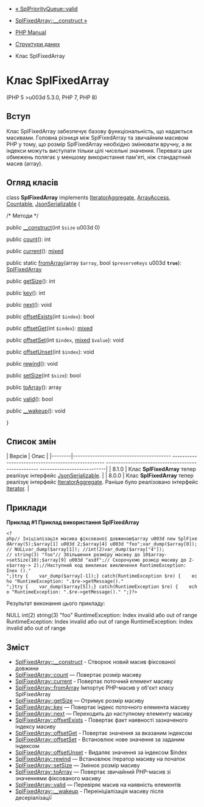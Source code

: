 - [« SplPriorityQueue::valid](splpriorityqueue.valid.md)
- [SplFixedArray::\_\_construct »](splfixedarray.construct.md)

- [PHP Manual](index.md)
- [Структури даних](spl.datastructures.md)
- Клас SplFixedArray

# Клас SplFixedArray

(PHP 5 \>u003d 5.3.0, PHP 7, PHP 8)

## Вступ

Клас SplFixedArray забезпечує базову функціональність,
що надається масивами. Головна різниця між SplFixedArray та
звичайним масивом PHP у тому, що розмір SplFixedArray необхідно змінювати
вручну, а як індекси можуть виступати тільки цілі чисельні
значення. Перевага цих обмежень полягає у меншому
використання пам'яті, ніж стандартний масив (array).

## Огляд класів

class **SplFixedArray** implements
[IteratorAggregate](class.iteratoraggregate.md),
[ArrayAccess](class.arrayaccess.md),
[Countable](class.countable.md),
[JsonSerializable](class.jsonserializable.md) {

/\* Методи \*/

public [\_\_construct](splfixedarray.construct.md)(int `$size` u003d 0)

public [count](splfixedarray.count.md)(): int

public [current](splfixedarray.current.md)():
[mixed](language.types.declarations.md#language.types.declarations.mixed)

public static [fromArray](splfixedarray.fromarray.md)(array `$array`,
bool `$preserveKeys` u003d **`true`**):
[SplFixedArray](class.splfixedarray.md)

public [getSize](splfixedarray.getsize.md)(): int

public [key](splfixedarray.key.md)(): int

public [next](splfixedarray.next.md)(): void

public [offsetExists](splfixedarray.offsetexists.md)(int `$index`):
bool

public [offsetGet](splfixedarray.offsetget.md)(int `$index`):
[mixed](language.types.declarations.md#language.types.declarations.mixed)

public [offsetSet](splfixedarray.offsetset.md)(int `$index`,
[mixed](language.types.declarations.md#language.types.declarations.mixed)
`$value`): void

public [offsetUnset](splfixedarray.offsetunset.md)(int `$index`): void

public [rewind](splfixedarray.rewind.md)(): void

public [setSize](splfixedarray.setsize.md)(int `$size`): bool

public [toArray](splfixedarray.toarray.md)(): array

public [valid](splfixedarray.valid.md)(): bool

public [\_\_wakeup](splfixedarray.wakeup.md)(): void

}

## Список змін

| Версія | Опис |
|--------|---------------------------------------- -------------------------------------------------- -------------------------------------------------- ---------------------------|
| 8.1.0 | Клас **SplFixedArray** тепер реалізує інтерфейс [JsonSerializable](class.jsonserializable.md). |
| 8.0.0 | Клас **SplFixedArray** тепер реалізує інтерфейс [IteratorAggregate](class.iteratoraggregate.md). Раніше було реалізовано інтерфейс [Iterator](class.iterator.md). |

## Приклади

**Приклад #1 Приклад використання **SplFixedArray****

` <?php// Ініціалізація масива фіксованої довжиною$array u003d new SplFixedArray(5);$array[1] u003d 2;$array[4] u003d "foo";var_dump($array[0]); // NULLvar_dump($array[1]); //int(2)var_dump($array["4"]); // string(3) "foo"// Збільшення розміру масиву до 10$array->setSize(10);$array[9] u003d "asdf";// Скорочуємо розмір масиву до 2-х$array-> 2);//Наступний код викликає виключення RuntimeException: Inex ()."
";}try {    var_dump($array[-1]);} catch(RuntimeException $re) {    echo "RuntimeException: ".$re->getMessage()."
";}try {    var_dump($array[5]);} catch(RuntimeException $re) {    echo "RuntimeException: ".$re->getMessage()."
";}?> `

Результат виконання цього прикладу:

NULL
int(2)
string(3) "foo"
RuntimeException: Index invalid або out of range
RuntimeException: Index invalid або out of range
RuntimeException: Index invalid або out of range

## Зміст

- [SplFixedArray::\_\_construct](splfixedarray.construct.md) -
Створює новий масив фіксованої довжини
- [SplFixedArray::count](splfixedarray.count.md) — Повертає розмір
масиву
- [SplFixedArray::current](splfixedarray.current.md) - Повертає
поточний елемент масиву
- [SplFixedArray::fromArray](splfixedarray.fromarray.md)
Імпортує PHP-масив у об'єкт класу SplFixedArray
- [SplFixedArray::getSize](splfixedarray.getsize.md) — Отримує
розмір масиву
- [SplFixedArray::key](splfixedarray.key.md) — Повертає індекс
поточного елемента масиву
- [SplFixedArray::next](splfixedarray.next.md) — Переходить до
наступному елементу масиву
- [SplFixedArray::offsetExists](splfixedarray.offsetexists.md) -
Повертає факт наявності зазначеного індексу масиву
- [SplFixedArray::offsetGet](splfixedarray.offsetget.md) -
Повертає значення за вказаним індексом
- [SplFixedArray::offsetSet](splfixedarray.offsetset.md) -
Встановлює нове значення за заданим індексом
- [SplFixedArray::offsetUnset](splfixedarray.offsetunset.md) -
Видаляє значення за індексом $index
- [SplFixedArray::rewind](splfixedarray.rewind.md) — Встановлює
ітератор масиву на початок
- [SplFixedArray::setSize](splfixedarray.setsize.md) — Змінює
розмір масиву
- [SplFixedArray::toArray](splfixedarray.toarray.md) — Повертає
звичайний PHP-масив зі значеннями фіксованого масиву
- [SplFixedArray::valid](splfixedarray.valid.md) — Перевіряє масив
на наявність елементів
- [SplFixedArray::\_\_wakeup](splfixedarray.wakeup.md) -
Переініціалізація масиву після десеріалізації
